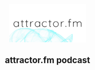 <p align="center">
  <a href="https://attractor.fm">
    <img alt="Gatsby" src="static/logotype.png" width="50%" />
  </a>
</p>
<h1 align="center">
  attractor.fm podcast
</h1>

